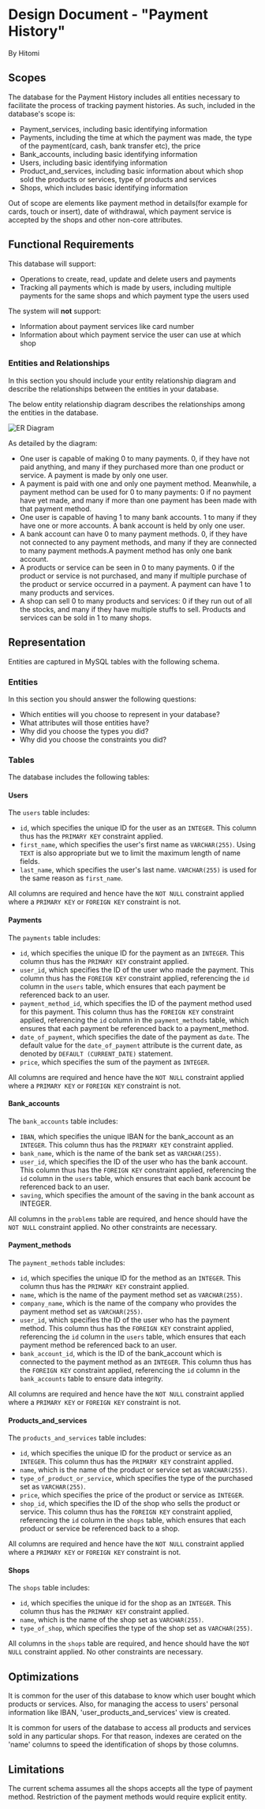 # Design Document - "Payment History"

By Hitomi

## Scopes

The database for the Payment History includes all entities necessary to facilitate the process of tracking payment histories. As such, included in the database's scope is:

* Payment_services, including basic identifying information
* Payments, including the time at which the payment was made, the type of the payment(card, cash, bank transfer etc), the price
* Bank_accounts, including basic identifying information
* Users, including basic identifying information
* Product_and_services, including basic information about which shop sold the products or services, type of products and services
* Shops, which includes basic identifying information

Out of scope are elements like payment method in details(for example for cards, touch or insert), date of withdrawal,
which payment service is accepted by the shops and other non-core attributes.

## Functional Requirements

This database will support:

* Operations to create, read, update and delete users and payments
* Tracking all payments which is made by users, including multiple payments for the same shops and which payment type the users used

The system will **not** support:

* Information about payment services like card number
* Information about which payment service the user can use at which shop

### Entities and Relationships

In this section you should include your entity relationship diagram and describe the relationships between the entities in your database.

The below entity relationship diagram describes the relationships among the entities in the database.

![ER Diagram](Week3_Payment_ERdiagram.png)

As detailed by the diagram:

* One user is capable of making 0 to many payments. 0, if they have not paid anything, and many if they purchased more than one product or service. A payment is made by only one user.
* A payment is paid with one and only one payment method. Meanwhile, a payment method can be used for 0 to many payments: 0 if no payment have yet made, and many if more than one payment has been made with that payment method.
* One user is capable of having 1 to many bank accounts. 1 to many if they have one or more accounts. A bank account is held by only one user.
* A bank account can have 0 to many payment methods. 0, if they have not connected to any payment methods, and many if they are connected to many payment methods.A payment method has only one bank account.
* A products or service can be seen in 0 to many payments. 0 if the product or service is not purchased, and many if multiple purchase of the product or service occurred in a payment. A payment can have 1 to many products and services.
* A shop can sell 0 to many products and services: 0 if they run out of all the stocks, and many if they have multiple stuffs to sell. Products and services can be sold in 1 to many shops.

## Representation

Entities are captured in MySQL tables with the following schema.

### Entities

In this section you should answer the following questions:

* Which entities will you choose to represent in your database?
* What attributes will those entities have?
* Why did you choose the types you did?
* Why did you choose the constraints you did?

### Tables

The database includes the following tables:

#### Users

The `users` table includes:

* `id`, which specifies the unique ID for the user as an `INTEGER`. This column thus has the `PRIMARY KEY` constraint applied.
* `first_name`, which specifies the user's first name as `VARCHAR(255)`. Using `TEXT` is also appropriate but we to limit the maximum length of name fields.
* `last_name`, which specifies the user's last name. `VARCHAR(255)` is used for the same reason as `first_name`.

All columns are required and hence have the `NOT NULL` constraint applied where a `PRIMARY KEY` or `FOREIGN KEY` constraint is not.

#### Payments

The `payments` table includes:

* `id`, which specifies the unique ID for the payment as an `INTEGER`. This column thus has the `PRIMARY KEY` constraint applied.
* `user_id`, which specifies the ID of the user who made the payment. This column thus has the `FOREIGN KEY` constraint applied, referencing the `id` column in the `users` table, which ensures that each payment be referenced back to an user.
* `payment_method_id`, which specifies the ID of the payment method used for this payment. This column thus has the `FOREIGN KEY` constraint applied, referencing the `id` column in the `payment_methods` table, which ensures that each payment be referenced back to a payment_method.
* `date_of_payment`, which specifies the date of the payment as `date`. The default value for the `date_of_payment` attribute is the current date, as denoted by `DEFAULT (CURRENT_DATE)` statement.
* `price`, which specifies the sum of the payment as `INTEGER`.

All columns are required and hence have the `NOT NULL` constraint applied where a `PRIMARY KEY` or `FOREIGN KEY` constraint is not.

#### Bank_accounts

The `bank_accounts` table includes:

* `IBAN`, which specifies the unique IBAN for the bank_account as an `INTEGER`. This column thus has the `PRIMARY KEY` constraint applied.
* `bank_name`, which is the name of the bank set as `VARCHAR(255)`.
* `user_id`, which specifies the ID of the user who has the bank account. This column thus has the `FOREIGN KEY` constraint applied, referencing the `id` column in the `users` table, which ensures that each bank account be referenced back to an user.
* `saving`, which specifies the amount of the saving in the bank account as INTEGER.

All columns in the `problems` table are required, and hence should have the `NOT NULL` constraint applied. No other constraints are necessary.

#### Payment_methods

The `payment_methods` table includes:

* `id`, which specifies the unique ID for the method as an `INTEGER`. This column thus has the `PRIMARY KEY` constraint applied.
* `name`, which is the name of the payment method set as `VARCHAR(255)`.
* `company_name`, which is the name of the company who provides the payment method set as `VARCHAR(255)`.
* `user_id`, which specifies the ID of the user who has the payment method. This column thus has the `FOREIGN KEY` constraint applied, referencing the `id` column in the `users` table, which ensures that each payment method be referenced back to an user.
* `bank_account_id`, which is the ID of the bank_account which is connected to the payment method as an `INTEGER`. This column thus has the `FOREIGN KEY` constraint applied, referencing the `id` column in the `bank_accounts` table to ensure data integrity.

All columns are required and hence have the `NOT NULL` constraint applied where a `PRIMARY KEY` or `FOREIGN KEY` constraint is not.

#### Products_and_services

The `products_and_services` table includes:

* `id`, which specifies the unique ID for the product or service as an `INTEGER`. This column thus has the `PRIMARY KEY` constraint applied.
* `name`, which is the name of the product or service set as `VARCHAR(255)`.
* `type_of_product_or_service`, which specifies the type of the purchased set as `VARCHAR(255)`.
* `price`, which specifies the price of the product or service as `INTEGER`.
* `shop_id`, which specifies the ID of the shop who sells the product or service. This column thus has the `FOREIGN KEY` constraint applied, referencing the `id` column in the `shops` table, which ensures that each product or service be referenced back to a shop.

All columns are required and hence have the `NOT NULL` constraint applied where a `PRIMARY KEY` or `FOREIGN KEY` constraint is not.

#### Shops

The `shops` table includes:

* `id`, which specifies the unique id for the shop as an `INTEGER`. This column thus has the `PRIMARY KEY` constraint applied.
* `name`, which is the name of the shop set as `VARCHAR(255)`.
* `type_of_shop`, which specifies the type of the shop set as `VARCHAR(255)`.

All columns in the `shops` table are required, and hence should have the `NOT NULL` constraint applied. No other constraints are necessary.

## Optimizations

It is common for the user of this database to know which user bought which products or services. Also, for managing the access to users' personal information like IBAN, 'user_products_and_services' view is created.

It is common for users of the database to access all products and services sold in any particular shops. For that reason, indexes are cerated on the 'name' columns to speed the identification of shops by those columns.

## Limitations

The current schema assumes all the shops accepts all the type of payment method. Restriction of the payment methods would require explicit entity.